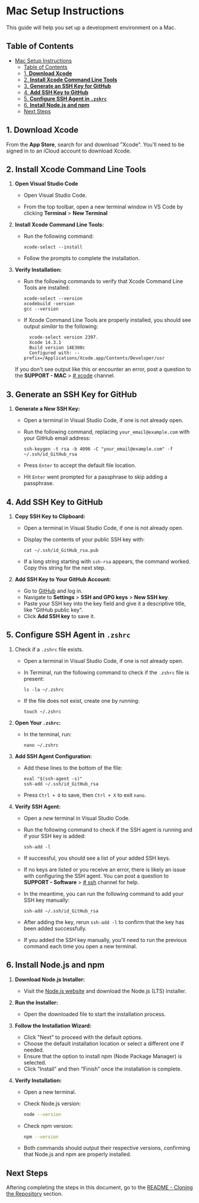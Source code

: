 # Mac Setup Instructions

This guide will help you set up a development environment on a Mac.

## Table of Contents

- [Mac Setup Instructions](#mac-setup-instructions)
  - [Table of Contents](#table-of-contents)
  - [1. **Download Xcode**](#1-download-xcode)
  - [2. **Install Xcode Command Line Tools**](#2-install-xcode-command-line-tools)
  - [3. **Generate an SSH Key for GitHub**](#3-generate-an-ssh-key-for-github)
  - [4. **Add SSH Key to GitHub**](#4-add-ssh-key-to-github)
  - [5. **Configure SSH Agent in `.zshrc`**](#5-configure-ssh-agent-in-zshrc)
  - [6. **Install Node.js and npm**](#6-install-nodejs-and-npm)
  - [Next Steps](#next-steps)

## 1. **Download Xcode**

From the **App Store**, search for and download "Xcode". You'll need to be signed in to an iCloud account to download Xcode.

## 2. **Install Xcode Command Line Tools**

1. **Open Visual Studio Code**

   - Open Visual Studio Code.

   - From the top toolbar, open a new terminal window in VS Code by clicking **Terminal** > **New Terminal**

2. **Install Xcode Command Line Tools:**

   - Run the following command:

     ```shell
     xcode-select --install
     ```

   - Follow the prompts to complete the installation.

3. **Verify Installation:**

   - Run the following commands to verify that Xcode Command Line Tools are installed:

     ```shell
     xcode-select --version
     xcodebuild -version
     gcc --version
     ```

   - If Xcode Command Line Tools are properly installed, you should see output _similar_ to the following:

     ```shell
       xcode-select version 2397.
       Xcode 14.3.1
       Build version 14E300c
       Configured with: --prefix=/Applications/Xcode.app/Contents/Developer/usr
     ```

   If you don't see output like this or encounter an error, post a question to the **SUPPORT - MAC** > [# xcode](https://discord.com/channels/1278288408795549716/1278301960247971982) channel.

## 3. **Generate an SSH Key for GitHub**

1. **Generate a New SSH Key:**

   - Open a terminal in Visual Studio Code, if one is not already open.
   - Run the following command, replacing `your_email@example.com` with your GitHub email address:

     ```shell
     ssh-keygen -t rsa -b 4096 -C "your_email@example.com" -f ~/.ssh/id_GitHub_rsa
     ```

   - Press `Enter` to accept the default file location.
   - Hit `Enter` went prompted for a passphrase to skip adding a passphrase.

## 4. **Add SSH Key to GitHub**

1. **Copy SSH Key to Clipboard:**

   - Open a terminal in Visual Studio Code, if one is not already open.
   - Display the contents of your public SSH key with:

     ```shell
     cat ~/.ssh/id_GitHub_rsa.pub
     ```

   - If a long string starting with `ssh-rsa` appears, the command worked. Copy this string for the next step.

2. **Add SSH Key to Your GitHub Account:**
   - Go to [GitHub](https://github.com) and log in.
   - Navigate to **Settings** > **SSH and GPG keys** > **New SSH key**.
   - Paste your SSH key into the key field and give it a descriptive title, like "GitHub public key".
   - Click **Add SSH key** to save it.

## 5. **Configure SSH Agent in `.zshrc`**

1. Check if a `.zshrc` file exists.

   - Open a terminal in Visual Studio Code, if one is not already open.
   - In Terminal, run the following command to check if the `.zshrc` file is present:

     ```shell
     ls -la ~/.zshrc
     ```

   - If the file does not exist, create one by running:

     ```shell
     touch ~/.zshrc
     ```

2. **Open Your `.zshrc`:**

   - In the terminal, run:

     ```shell
     nano ~/.zshrc
     ```

3. **Add SSH Agent Configuration:**

   - Add these lines to the bottom of the file:

     ```shell
     eval "$(ssh-agent -s)"
     ssh-add ~/.ssh/id_GitHub_rsa
     ```

   - Press `Ctrl + O` to save, then `Ctrl + X` to exit `nano`.

4. **Verify SSH Agent:**

   - Open a _new_ terminal in Visual Studio Code.

   - Run the following command to check if the SSH agent is running and if your SSH key is added:

     ```shell
     ssh-add -l
     ```

   - If successful, you should see a list of your added SSH keys.

   - If no keys are listed or you receive an error, there is likely an issue with configuring the SSH agent. You can post a question to **SUPPORT - Software** > [# ssh](https://discord.com/channels/1278288408795549716/1278302114812133418) channel for help.

   - In the meantime, you can run the following command to add your SSH key manually:

     ```shell
     ssh-add ~/.ssh/id_GitHub_rsa
     ```

   - After adding the key, rerun `ssh-add -l` to confirm that the key has been added successfully.
   - If you added the SSH key manually, you'll need to run the previous command each time you open a new terminal.

## 6. **Install Node.js and npm**

1. **Download Node.js Installer:**

   - Visit the [Node.js website](https://nodejs.org/) and download the Node.js (LTS) installer.

2. **Run the Installer:**

   - Open the downloaded file to start the installation process.

3. **Follow the Installation Wizard:**

   - Click "Next" to proceed with the default options.
   - Choose the default installation location or select a different one if needed.
   - Ensure that the option to install npm (Node Package Manager) is selected.
   - Click “Install” and then “Finish” once the installation is complete.

4. **Verify Installation:**

   - Open a new terminal.
   - Check Node.js version:

     ```bash
     node --version
     ```

   - Check npm version:

     ```bash
     npm --version
     ```

   - Both commands should output their respective versions, confirming that Node.js and npm are properly installed.

## Next Steps

Aftering completing the steps in this document, go to the [README - Cloning the Repository](https://github.com/mawentowski/api-documentation-course?tab=readme-ov-file#cloning-the-repository) section.
